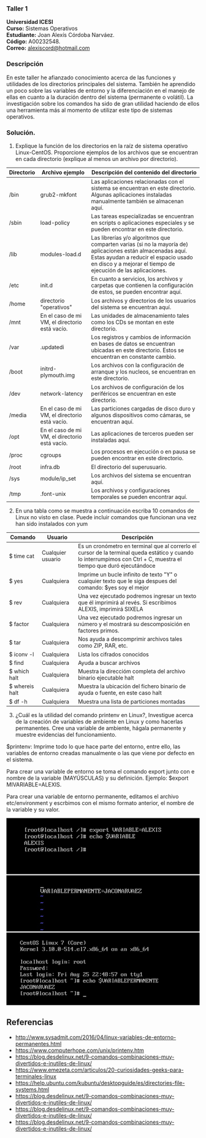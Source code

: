 ### Taller 1
**Universidad ICESI**  
**Curso:** Sistemas Operativos  
**Estudiante:** Joan Alexís Córdoba Narváez.  
**Código:** A00232548.  
**Correo:** alexiscord@hotmail.com


### Descripción
En este taller he afianzado conocimiento acerca de las funciones y utilidades de los directorios principales del sistema. También he aprendido un poco sobre las variables de entorno y la diferenciación en el manejo de ellas en cuanto a la duración dentro del sistema (permanente o volátil). La investigación sobre los comandos ha sido de gran utilidad haciendo de ellos una herramienta más al momento de utilizar este tipo de sistemas operativos.

### Solución.

1. Explique la función de los directorios en la raíz de sistema operativo Linux-CentOS.
Proporcione ejemplos de los archivos que se encuentran en cada directorio (explique al menos un
archivo por directorio).

| Directorio   | Archivo ejemplo | Descripción del contenido del directorio  |
|------|------|------|
| /bin | grub2-mkfont | Las aplicaciones relacionadas con el sistema se encuentran en este directorio. Algunas aplicaciones instaladas manualmente también se almacenan aquí. |
| /sbin | load-policy | Las tareas especializadas se encuentran en scripts o aplicaciones especiales y se pueden encontrar en este directorio. |
| /lib | modules-load.d | Las librerías y/o algoritmos  que comparten varias (si no la mayoría de) aplicaciones están almacenadas aquí. Estas ayudan a reducir el espacio usado en disco y a mejorar el tiempo de ejecución de las aplicaciones.  |
| /etc | init.d | En cuanto a servicios, los archivos y carpetas que contienen la configuración de estos, se pueden encontrar aquí. |
| /home | directorio "operativos" | Los archivos y directorios de los usuarios del sistema se encuentran aquí. |
| /mnt | En el caso de mi VM, el directorio está vacío. | Las unidades de almacenamiento tales como los CDs se montan en este directorio. |
| /var | .updatedi | Los registros y cambios de información en bases de datos se encuentran ubicadas en este directorio. Estos se encuentran en constante cambio. |
| /boot | initrd-plymouth.img | Los archivos con la configuración de arranque y los nucleos, se encuentran en este directorio. |
| /dev | network-latency | Los archivos de configuración de los periféricos se encuentran en este directorio. |
| /media | En el caso de mi VM, el directorio está vacío. | Las particiones cargadas de disco duro y algunos dispositivos como cámaras, se encuentran aquí. |
| /opt | En el caso de mi VM, el directorio está vacío. | Las aplicaciones de terceros pueden ser instaladas aquí. |
| /proc | cgroups | Los procesos en ejecución o en pausa se pueden encontrar en este directorio. |
| /root | infra.db | El directorio del superusuario. |
| /sys | module/ip_set | Los archivos del sistema se encuentran aquí. |
| /tmp | .font-unix | Los archivos y configuraciones temporales se pueden encontrar aquí. |



2. En una tabla como se muestra a continuación escriba 10 comandos de Linux no visto en clase. Puede incluir comandos que funcionan una vez han sido instalados con yum

| Comando   | Usuario | Descripción   |
|------|------|------|
| $ time cat | Cualquier usuario | Es un cronómetro en terminal que al correrlo el cursor de la terminal queda estático y cuando lo interrumpimos con Ctrl + C, muestra el tiempo que duró ejecutándoce|
| $ yes | Cualquiera | Imprime un bucle infinito de texto "Y" o cualquier texto que le siga despues del comando: $yes soy el mejor |
| $ rev | Cualquiera | Una vez ejecutado podremos ingresar un texto que él imprimirá al revés. Si escribimos ALEXIS, imprimirá SIXELA |
| $ factor | Cualquiera | Una vez ejecutado podremos ingresar un número y el mostrará su descomposición en factores primos. |
| $ tar | Cualquiera | Nos ayuda a descomprimir archivos tales como ZIP, RAR, etc. |
| $ iconv -l | Cualquiera | Lista los cifrados conocidos |
| $ find | Cualquiera | Ayuda a buscar archivos |
| $ which halt | Cualquiera | Muestra la direccióm completa del archivo binario ejecutable halt |
| $ whereis halt | Cualquiera | Muestra la ubicación del fichero binario de ayuda o fuente, en este caso halt |
| $ df -h | Cualquiera | Muestra una lista de particiones montadas |

3. ¿Cuál es la utilidad del comando printenv en Linux?, Investigue acerca de la creación de variables de ambiente en Linux y como hacerlas permanentes. Cree una variable de ambiente, hágala permanente y muestre evidencias del funcionamiento.  

$printenv: Imprime todo lo que hace parte del entorno, entre ello, las variables de entorno creadas manualmente o las que viene por defecto en el sistema. 

Para crear una variable de entorno se toma el comando export junto con e nombre de la variable (MAYÚSCULAS) y su definición. Ejemplo:
$export MIVARIABLE=ALEXIS.  

Para crear una variable de entorno permanente, editamos el archivo etc/environment y escrbimos con el mismo formato anterior, el nombre de la variable y su valor. 

![Variable de Entorno](uno.jpg)
![Variable de Entorno Permanente (Creacion)](dos.jpg)
![Variable de Entorno Permanente (Muestra)](tres.jpg)

## Referencias

* http://www.sysadmit.com/2016/04/linux-variables-de-entorno-permanentes.html
* https://www.computerhope.com/unix/printenv.htm
* https://blog.desdelinux.net/9-comandos-combinaciones-muy-divertidos-e-inutiles-de-linux/
* https://www.emezeta.com/articulos/20-curiosidades-geeks-para-terminales-linux
* https://help.ubuntu.com/kubuntu/desktopguide/es/directories-file-systems.html
* https://blog.desdelinux.net/9-comandos-combinaciones-muy-divertidos-e-inutiles-de-linux/
* https://blog.desdelinux.net/9-comandos-combinaciones-muy-divertidos-e-inutiles-de-linux/
* https://blog.desdelinux.net/9-comandos-combinaciones-muy-divertidos-e-inutiles-de-linux/
